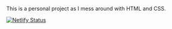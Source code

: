 This is a personal project as I mess around with HTML and CSS.

[![Netlify Status](https://api.netlify.com/api/v1/badges/fc8dfac2-0159-4812-821a-b41752102e65/deploy-status)](https://app.netlify.com/sites/toilet-paper-doc/deploys)